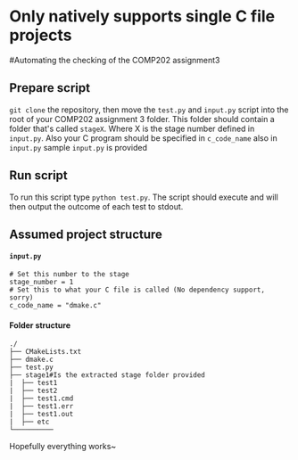# Only natively supports single C file projects 

#Automating the checking of the COMP202 assignment3
## Prepare script
`git clone` the repository, then move the `test.py` and `input.py` script into the root of your COMP202 assignment 3 folder. This folder 
should contain a folder that's called `stageX`. Where X is the stage number defined in `input.py`. Also your C program should be specified 
in `c_code_name` also in `input.py` sample `input.py` is provided
## Run script
To run this script type `python test.py`. The script should execute and will then output the outcome of each test to stdout.

## Assumed project structure
#### `input.py`
```
# Set this number to the stage
stage_number = 1
# Set this to what your C file is called (No dependency support, sorry)
c_code_name = "dmake.c"
```

#### Folder structure
``` 
./
├── CMakeLists.txt
├── dmake.c
├── test.py
├── stage1#Is the extracted stage folder provided 
|  ├── test1
|  ├── test2
|  ├── test1.cmd
|  ├── test1.err
|  ├── test1.out
|  ├── etc
└──────────
```
Hopefully everything works~
